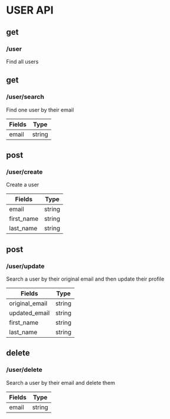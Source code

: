# USER API

## get
### /user
Find all users

## get
### /user/search
Find one user by their email

| Fields  | Type   | 
| --------|:------:| 
| email   | string | 

## post
### /user/create
Create a user

| Fields  | Type   | 
| --------|:------:| 
| email   | string | 
| first_name   | string | 
| last_name   | string | 

## post
### /user/update
Search a user by their original email and then update their profile

| Fields  | Type   | 
| --------|:------:| 
| original_email   | string | 
| updated_email   | string | 
| first_name   | string | 
| last_name   | string | 

## delete
### /user/delete
Search a user by their email and delete them

| Fields  | Type   | 
| --------|:------:| 
| email   | string | 
